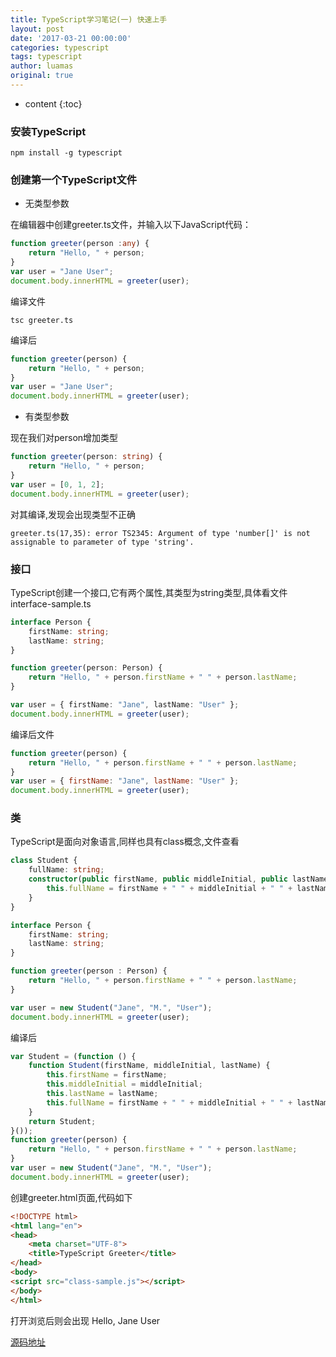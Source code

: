 ```yaml
---
title: TypeScript学习笔记(一) 快速上手
layout: post
date: '2017-03-21 00:00:00'
categories: typescript
tags: typescript
author: luamas
original: true
---
```


* content
{:toc}

### 安装TypeScript

```shell
npm install -g typescript
```



### 创建第一个TypeScript文件

+ 无类型参数

在编辑器中创建greeter.ts文件，并输入以下JavaScript代码：

```ts
function greeter(person :any) {
    return "Hello, " + person;
}
var user = "Jane User";
document.body.innerHTML = greeter(user);
```

编译文件

```shell
tsc greeter.ts
```

编译后
```js
function greeter(person) {
    return "Hello, " + person;
}
var user = "Jane User";
document.body.innerHTML = greeter(user);
```

+ 有类型参数

现在我们对person增加类型

```ts
function greeter(person: string) {
    return "Hello, " + person;
}
var user = [0, 1, 2];
document.body.innerHTML = greeter(user);
```


对其编译,发现会出现类型不正确

```
greeter.ts(17,35): error TS2345: Argument of type 'number[]' is not assignable to parameter of type 'string'.
```

### 接口

TypeScript创建一个接口,它有两个属性,其类型为string类型,具体看文件interface-sample.ts

```ts
interface Person {
    firstName: string;
    lastName: string;
}

function greeter(person: Person) {
    return "Hello, " + person.firstName + " " + person.lastName;
}

var user = { firstName: "Jane", lastName: "User" };
document.body.innerHTML = greeter(user);
```

编译后文件

```js
function greeter(person) {
    return "Hello, " + person.firstName + " " + person.lastName;
}
var user = { firstName: "Jane", lastName: "User" };
document.body.innerHTML = greeter(user);
```

### 类

TypeScript是面向对象语言,同样也具有class概念,文件查看

```ts
class Student {
    fullName: string;
    constructor(public firstName, public middleInitial, public lastName) {
        this.fullName = firstName + " " + middleInitial + " " + lastName;
    }
}

interface Person {
    firstName: string;
    lastName: string;
}

function greeter(person : Person) {
    return "Hello, " + person.firstName + " " + person.lastName;
}

var user = new Student("Jane", "M.", "User");
document.body.innerHTML = greeter(user);
```

编译后

```js
var Student = (function () {
    function Student(firstName, middleInitial, lastName) {
        this.firstName = firstName;
        this.middleInitial = middleInitial;
        this.lastName = lastName;
        this.fullName = firstName + " " + middleInitial + " " + lastName;
    }
    return Student;
}());
function greeter(person) {
    return "Hello, " + person.firstName + " " + person.lastName;
}
var user = new Student("Jane", "M.", "User");
document.body.innerHTML = greeter(user);
```

创建greeter.html页面,代码如下
```html
<!DOCTYPE html>
<html lang="en">
<head>
    <meta charset="UTF-8">
    <title>TypeScript Greeter</title>
</head>
<body>
<script src="class-sample.js"></script>
</body>
</html>
```

打开浏览后则会出现 Hello, Jane User

[源码地址](https://github.com/luamas/typescript-sample)

